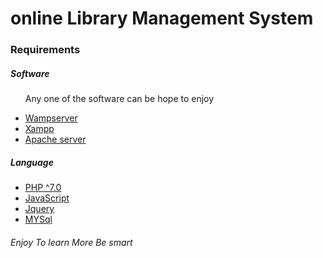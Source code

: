 # online Library Management System

<h3>Requirements</h3>
<h5>Software</h5>
<ul>
  <p>Any one of the software can be hope to enjoy</p>
  <li><a href="http://wampserver.aviatechno.net/">Wampserver</a></li>
  <li><a href="https://www.apachefriends.org/index.html">Xampp</a></li>
  <li><a href="https://www.apache.org/">Apache server</a></li>
</ul>
<h5>Language</h5>
<ul>
  <li><a href="https://www.php.net/">PHP ^7.0</a></li>
  <li><a href="https://www.javascript.com/">JavaScript</a></li>
  <li><a href="https://api.jquery.com/jquery.ajax/">Jquery</a></li>
  <li><a href="https://www.mysql.com/">MYSql</a></li>
</ul>
<h6>Enjoy To learn More Be smart</h6>
